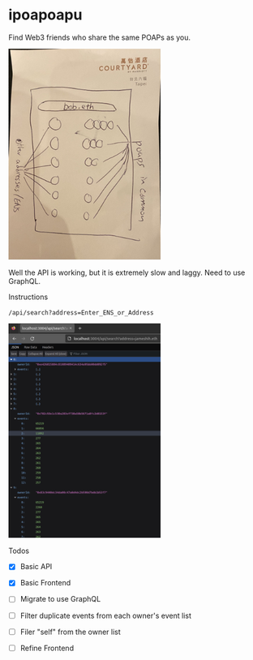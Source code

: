 # ipoapoapu 

Find Web3 friends who share the same POAPs as you.

<img src="./assets/frontend.jpeg" width="300"/>

Well the API is working, but it is extremely slow and laggy. Need to use GraphQL. 


Instructions 

```
/api/search?address=Enter_ENS_or_Address
```

<img src="./assets/api.png" width="300"/>


Todos 
- [x] Basic API
- [x] Basic Frontend
- [ ] Migrate to use GraphQL
- [ ] Filter duplicate events from each owner's event list
- [ ] Filer "self" from the owner list
- [ ] Refine Frontend

